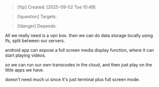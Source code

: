 
>[!tip] Created: [2025-09-02 Tue 10:49]

>[!question] Targets: 

>[!danger] Depends: 

All we really need is a vpn box.
then we can do data storage locally using lfs, split between our servers.

android app can expose a full screen media display function, where it can start playing videos.

so we can run our own transcodes in the cloud, and then just play on the little apps we have.

doesn't need much ui since it's just terminal plus full screen mode.
